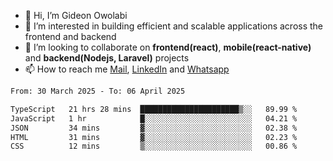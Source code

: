 - 👋 Hi, I’m Gideon Owolabi
- 👀 I’m interested in building efficient and scalable applications across the frontend and backend
- 💞️ I’m looking to collaborate on <b>frontend(react)</b>, <b>mobile(react-native)</b> and <b>backend(Nodejs, Laravel)</b> projects
- 📫 How to reach me <a href="mailto:gideoniyin2021@gmail.com">Mail</a>, <a href="https://www.linkedin.com/in/gideon-owolabi-9b667a232/">LinkedIn</a> and <a href="https://wa.me/2348055377085">Whatsapp</a>

<!---
gude1/gude1 is a ✨ special ✨ repository because its `README.md` (this file) appears on your GitHub profile.
You can click the Preview link to take a look at your changes.
--->

<!--START_SECTION:waka-->

```txt
From: 30 March 2025 - To: 06 April 2025

TypeScript   21 hrs 28 mins  ██████████████████████▒░░   89.99 %
JavaScript   1 hr            █░░░░░░░░░░░░░░░░░░░░░░░░   04.21 %
JSON         34 mins         ▓░░░░░░░░░░░░░░░░░░░░░░░░   02.38 %
HTML         31 mins         ▓░░░░░░░░░░░░░░░░░░░░░░░░   02.23 %
CSS          12 mins         ▒░░░░░░░░░░░░░░░░░░░░░░░░   00.86 %
```

<!--END_SECTION:waka-->
